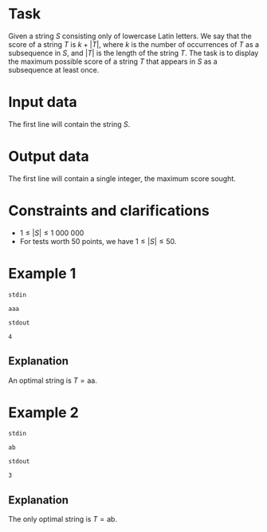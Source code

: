 
# Task

Given a string $S$ consisting only of lowercase Latin letters. We say that the score of a string $T$ is $k + |T|$, where $k$ is the number of occurrences of $T$ as a subsequence in $S$, and $|T|$ is the length of the string $T$. The task is to display the maximum possible score of a string $T$ that appears in $S$ as a subsequence at least once.

# Input data

The first line will contain the string $S$.

# Output data

The first line will contain a single integer, the maximum score sought.

# Constraints and clarifications

* $1 \leq |S| \leq 1 \ 000 \ 000$
* For tests worth $50$ points, we have $1 \leq |S| \leq 50$.

# Example 1

`stdin`
```
aaa
```

`stdout`
```
4
```

## Explanation

An optimal string is $T = \text{aa}$.

# Example 2

`stdin`
```
ab
```

`stdout`
```
3
```

## Explanation

The only optimal string is $T = \text{ab}$.
